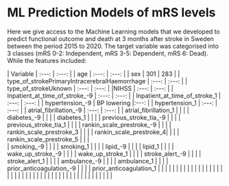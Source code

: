 # ML Prediction Models of mRS levels
Here we give access to the Machine Learning models that we developed to predict functional outcome and death at 3 months after stroke in Sweden between the period 2015 to 2020. The target variable was categorised into 3 classes (mRS 0-2: Independent, mRS 3-5: Dependent, mRS 6: Dead). While the features included:

| Variable | :---: | :---: |
| age   | :---: | :---: |
| sex | 301   | 283   |
| type_of_strokePrimaryIntracerebralHaemorrhage |  :---: | :---: |
| type_of_strokeUknown |   :---: | :---: |
|NIHSS  |  :---: | :---: |
| Inpatient_at_time_of_stroke_-9 |  :---: | :---: |
| Inpatient_at_time_of_stroke_1 |   :---: | :---: |
| hypertension_-9 |  BP lowering   |:---: |
| hypertension_1 | :---: | :---: |
| atrial_fibrillation_-9 |  :---: | :---: |
| atrial_fibrillation_1 |     |     |
| diabetes_-9 |     |     |
| diabetes_1 |     |     |
| previous_stroke_tia_-9 |     |     |
| previous_stroke_tia_1 |     |     |
| rankin_scale_prestroke_-9 |     |     |
| rankin_scale_prestroke_3 |     |     |
| rankin_scale_prestroke_4|     |     |
| rankin_scale_prestroke_5 |     |     |                   
| smoking_-9 |     |     | 
| smoking_1 |     |     | 
| lipid_-9 |     |     | 
| lipid_1 |     |     | 
| wake_up_stroke_-9 |     |     | 
| wake_up_stroke_1 |     |     | 
| stroke_alert_-9 |     |     | 
| stroke_alert_1 |     |     | 
| ambulance_-9 |     |     | 
| ambulance_1 |     |     | 
| prior_anticoagulation_-9 |     |     | 
| prior_anticoagulation_1 |     |     | 
|  |     |     | 
|  |     |     | 
|  |     |     | 
|  |     |     | 
|  |     |     | 
|  |     |     | 
|  |     |     | 
|  |     |     | 
|  |     |     | 
|  |     |     | 
|  |     |     | 

                  
                  
                  
                  
                  
                  
                
